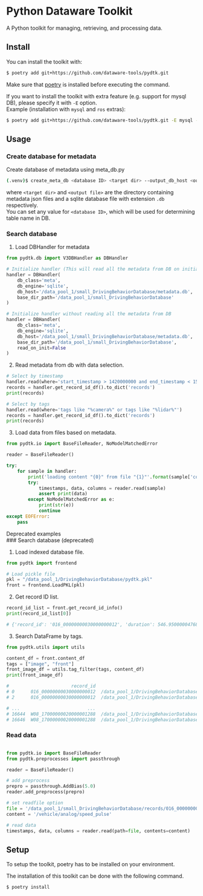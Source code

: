 # Python Dataware Toolkit

A Python toolkit for managing, retrieving, and processing data.

## Install
You can install the toolkit with:
```bash
$ poetry add git+https://github.com/dataware-tools/pydtk.git

```

Make sure that [poetry](https://python-poetry.org/) is installed before executing the command.

If you want to install the toolkit with extra feature (e.g. support for mysql DB), 
please specify it with `-E` option.  
Example (installation with `mysql` and `ros` extras):
```bash
$ poetry add git+https://github.com/dataware-tools/pydtk.git -E mysql -E ros

```


## Usage

### Create database for metadata
Create database of metadata using meta_db.py
```bash
(.venv)$ create_meta_db <database ID> <target dir> --output_db_host <output file>

```
where `<target dir>` and `<output file>` are the directory containing metadata json files
and a sqlite database file with extension `.db` respectively.  
You can set any value for `<database ID>`, which will be used for determining table name in DB.


### Search database

1. Load DBHandler for metadata
```python
from pydtk.db import V3DBHandler as DBHandler

# Initialize handler (This will read all the metadata from DB on initialization)
handler = DBHandler(
    db_class='meta',
    db_engine='sqlite',
    db_host='/data_pool_1/small_DrivingBehaviorDatabase/metadata.db',
    base_dir_path='/data_pool_1/small_DrivingBehaviorDatabase'
)

# Initialize handler without reading all the metadata from DB
handler = DBHandler(
    db_class='meta',
    db_engine='sqlite',
    db_host='/data_pool_1/small_DrivingBehaviorDatabase/metadata.db',
    base_dir_path='/data_pool_1/small_DrivingBehaviorDatabase',
    read_on_init=False
)

```

2. Read metadata from db with data selection.
```python
# Select by timestamp
handler.read(where='start_timestamp > 1420000000 and end_timestamp < 1500000000')
records = handler.get_record_id_df().to_dict('records')
print(records)

# Select by tags
handler.read(where='tags like "%camera%" or tags like "%lidar%"')
records = handler.get_record_id_df().to_dict('records')
print(records)

```

3. Load data from files based on metadata.

```python
from pydtk.io import BaseFileReader, NoModelMatchedError

reader = BaseFileReader()

try:
    for sample in handler:
        print('loading content "{0}" from file "{1}"'.format(sample['contents'], sample['path']))
        try:
            timestamps, data, columns = reader.read(sample)
            assert print(data)
        except NoModelMatchedError as e:
            print(str(e))
            continue
except EOFError:
    pass
```


<detail>
<summary>Deprecated examples</summary>
### Search database (deprecated)

1. Load indexed database file.
```python
from pydtk import frontend

# Load pickle file
pkl = "/data_pool_1/DrivingBehaviorDatabase/pydtk.pkl"
front = frontend.LoadPKL(pkl)
```
2. Get record ID list.
```python
record_id_list = front.get_record_id_info()
print(record_id_list[0])

# {'record_id': '016_00000000030000000012', 'duration': 546.9500000476837, 'start_timestamp': 1484290020.0, 'end_timestamp': 1484290566.95, 'tags': ['camera', 'front', ..., 'movement']}
```
3. Search DataFrame by tags.

```python
from pydtk.utils import utils

content_df = front.content_df
tags = ["image", "front"]
front_image_df = utils.tag_filter(tags, content_df)
print(front_image_df)

#                       record_id                                               path  ... msg_type                             tag
# 0      016_00000000030000000012  /data_pool_1/DrivingBehaviorDatabase/records/0...  ...     None  [camera, front, center, image]
# 2      016_00000000030000000012  /data_pool_1/DrivingBehaviorDatabase/records/0...  ...     None    [camera, front, left, image]

# ...                         ...                                                ...  ...      ...                             ...
# 16644  W08_17000000020000001288  /data_pool_1/DrivingBehaviorDatabase/records/W...  ...     None    [camera, front, left, image]
# 16646  W08_17000000020000001288  /data_pool_1/DrivingBehaviorDatabase/records/W...  ...     None   [camera, front, right, image]
```

### Read data

```python

from pydtk.io import BaseFileReader
from pydtk.preprocesses import passthrough

reader = BaseFileReader()

# add preprocess
prepro = passthrough.AddBias(5.0)
reader.add_preprocess(prepro)

# set readfile option
file = '/data_pool_1/small_DrivingBehaviorDatabase/records/016_00000000030000000215/data/records.bag'
content = '/vehicle/analog/speed_pulse'

# read data
timestamps, data, columns = reader.read(path=file, contents=content)

```
</detail>


## Setup
To setup the toolkit, poetry has to be installed on your environment.  

The installation of this toolkit can be done with the following command.
```bash
$ poetry install

```

